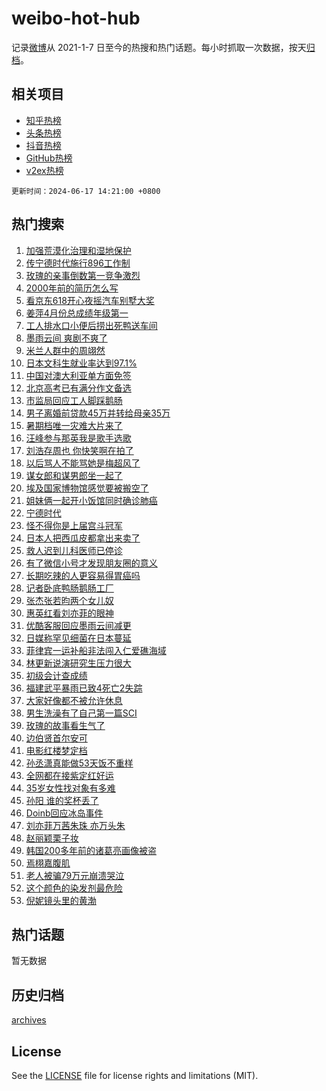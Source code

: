 # weibo-hot-hub

记录[微博](https://www.weibo.com)从 2021-1-7 日至今的热搜和热门话题。每小时抓取一次数据，按天[归档](archives)。

## 相关项目

- [知乎热榜](https://github.com/lonnyzhang423/zhihu-hot-hub)
- [头条热榜](https://github.com/lonnyzhang423/toutiao-hot-hub)
- [抖音热榜](https://github.com/lonnyzhang423/douyin-hot-hub)
- [GitHub热榜](https://github.com/lonnyzhang423/github-hot-hub)
- [v2ex热榜](https://github.com/lonnyzhang423/v2ex-hot-hub)


`更新时间：2024-06-17 14:21:00 +0800`

## 热门搜索

1. [加强荒漠化治理和湿地保护](https://m.weibo.cn/search?containerid=100103type%3D1%26t%3D10%26q%3D%23%E5%8A%A0%E5%BC%BA%E8%8D%92%E6%BC%A0%E5%8C%96%E6%B2%BB%E7%90%86%E5%92%8C%E6%B9%BF%E5%9C%B0%E4%BF%9D%E6%8A%A4%23&stream_entry_id=51&isnewpage=1&extparam=seat%3D1%26stream_entry_id%3D51%26c_type%3D51%26pos%3D0%26cate%3D10103%26filter_type%3Drealtimehot%26dgr%3D0%26q%3D%2523%25E5%258A%25A0%25E5%25BC%25BA%25E8%258D%2592%25E6%25BC%25A0%25E5%258C%2596%25E6%25B2%25BB%25E7%2590%2586%25E5%2592%258C%25E6%25B9%25BF%25E5%259C%25B0%25E4%25BF%259D%25E6%258A%25A4%2523%26display_time%3D1718605259%26pre_seqid%3D171860525914202280328)
1. [传宁德时代施行896工作制](https://m.weibo.cn/search?containerid=100103type%3D1%26t%3D10%26q%3D%23%E4%BC%A0%E5%AE%81%E5%BE%B7%E6%97%B6%E4%BB%A3%E6%96%BD%E8%A1%8C896%E5%B7%A5%E4%BD%9C%E5%88%B6%23&stream_entry_id=31&isnewpage=1&extparam=seat%3D1%26dgr%3D0%26c_type%3D31%26flag%3D2%26band_rank%3D1%26stream_entry_id%3D31%26lcate%3D5001%26pos%3D0%26q%3D%2523%25E4%25BC%25A0%25E5%25AE%2581%25E5%25BE%25B7%25E6%2597%25B6%25E4%25BB%25A3%25E6%2596%25BD%25E8%25A1%258C896%25E5%25B7%25A5%25E4%25BD%259C%25E5%2588%25B6%2523%26realpos%3D1%26cate%3D5001%26filter_type%3Drealtimehot%26display_time%3D1718605259%26pre_seqid%3D171860525914202280328)
1. [玫瑰的亲事倒数第一竞争激烈](https://m.weibo.cn/search?containerid=100103type%3D1%26t%3D10%26q%3D%23%E7%8E%AB%E7%91%B0%E7%9A%84%E4%BA%B2%E4%BA%8B%E5%80%92%E6%95%B0%E7%AC%AC%E4%B8%80%E7%AB%9E%E4%BA%89%E6%BF%80%E7%83%88%23&stream_entry_id=31&isnewpage=1&extparam=seat%3D1%26dgr%3D0%26c_type%3D31%26flag%3D1%26band_rank%3D2%26stream_entry_id%3D31%26lcate%3D5001%26pos%3D1%26q%3D%2523%25E7%258E%25AB%25E7%2591%25B0%25E7%259A%2584%25E4%25BA%25B2%25E4%25BA%258B%25E5%2580%2592%25E6%2595%25B0%25E7%25AC%25AC%25E4%25B8%2580%25E7%25AB%259E%25E4%25BA%2589%25E6%25BF%2580%25E7%2583%2588%2523%26realpos%3D2%26cate%3D5001%26filter_type%3Drealtimehot%26display_time%3D1718605259%26pre_seqid%3D171860525914202280328)
1. [2000年前的简历怎么写](https://m.weibo.cn/search?containerid=100103type%3D1%26t%3D10%26q%3D%232000%E5%B9%B4%E5%89%8D%E7%9A%84%E7%AE%80%E5%8E%86%E6%80%8E%E4%B9%88%E5%86%99%23&stream_entry_id=31&isnewpage=1&extparam=seat%3D1%26dgr%3D0%26c_type%3D31%26flag%3D0%26band_rank%3D3%26stream_entry_id%3D31%26lcate%3D5001%26pos%3D2%26q%3D%25232000%25E5%25B9%25B4%25E5%2589%258D%25E7%259A%2584%25E7%25AE%2580%25E5%258E%2586%25E6%2580%258E%25E4%25B9%2588%25E5%2586%2599%2523%26realpos%3D3%26cate%3D5001%26filter_type%3Drealtimehot%26display_time%3D1718605259%26pre_seqid%3D171860525914202280328)
1. [看京东618开心夜摇汽车别墅大奖](https://m.weibo.cn/search?containerid=100103type%3D1%26t%3D10%26q%3D%23%E7%9C%8B%E4%BA%AC%E4%B8%9C618%E5%BC%80%E5%BF%83%E5%A4%9C%E6%91%87%E6%B1%BD%E8%BD%A6%E5%88%AB%E5%A2%85%E5%A4%A7%E5%A5%96%23&stream_entry_id=31&isnewpage=1&extparam=seat%3D1%26dgr%3D0%26c_type%3D31%26adid%3D242023%26cate%3D5001%26band_rank%3D4%26stream_entry_id%3D31%26lcate%3D5001%26pos%3D3%26filter_type%3Drealtimehot%26is_ad_pos%3D1%26topic_ad%3D1%26q%3D%2523%25E7%259C%258B%25E4%25BA%25AC%25E4%25B8%259C618%25E5%25BC%2580%25E5%25BF%2583%25E5%25A4%259C%25E6%2591%2587%25E6%25B1%25BD%25E8%25BD%25A6%25E5%2588%25AB%25E5%25A2%2585%25E5%25A4%25A7%25E5%25A5%2596%2523%26display_time%3D1718605259%26pre_seqid%3D171860525914202280328)
1. [姜萍4月份总成绩年级第一](https://m.weibo.cn/search?containerid=100103type%3D1%26t%3D10%26q%3D%23%E5%A7%9C%E8%90%8D4%E6%9C%88%E4%BB%BD%E6%80%BB%E6%88%90%E7%BB%A9%E5%B9%B4%E7%BA%A7%E7%AC%AC%E4%B8%80%23&stream_entry_id=31&isnewpage=1&extparam=seat%3D1%26dgr%3D0%26c_type%3D31%26flag%3D2%26band_rank%3D4%26stream_entry_id%3D31%26lcate%3D5001%26pos%3D4%26q%3D%2523%25E5%25A7%259C%25E8%2590%258D4%25E6%259C%2588%25E4%25BB%25BD%25E6%2580%25BB%25E6%2588%2590%25E7%25BB%25A9%25E5%25B9%25B4%25E7%25BA%25A7%25E7%25AC%25AC%25E4%25B8%2580%2523%26realpos%3D4%26cate%3D5001%26filter_type%3Drealtimehot%26display_time%3D1718605259%26pre_seqid%3D171860525914202280328)
1. [工人排水口小便后捞出死鸭送车间](https://m.weibo.cn/search?containerid=100103type%3D1%26t%3D10%26q%3D%23%E5%B7%A5%E4%BA%BA%E6%8E%92%E6%B0%B4%E5%8F%A3%E5%B0%8F%E4%BE%BF%E5%90%8E%E6%8D%9E%E5%87%BA%E6%AD%BB%E9%B8%AD%E9%80%81%E8%BD%A6%E9%97%B4%23&stream_entry_id=31&isnewpage=1&extparam=seat%3D1%26dgr%3D0%26c_type%3D31%26flag%3D0%26band_rank%3D5%26stream_entry_id%3D31%26lcate%3D5001%26pos%3D5%26q%3D%2523%25E5%25B7%25A5%25E4%25BA%25BA%25E6%258E%2592%25E6%25B0%25B4%25E5%258F%25A3%25E5%25B0%258F%25E4%25BE%25BF%25E5%2590%258E%25E6%258D%259E%25E5%2587%25BA%25E6%25AD%25BB%25E9%25B8%25AD%25E9%2580%2581%25E8%25BD%25A6%25E9%2597%25B4%2523%26realpos%3D5%26cate%3D5001%26filter_type%3Drealtimehot%26display_time%3D1718605259%26pre_seqid%3D171860525914202280328)
1. [墨雨云间 爽剧不爽了](https://m.weibo.cn/search?containerid=100103type%3D1%26t%3D10%26q%3D%E5%A2%A8%E9%9B%A8%E4%BA%91%E9%97%B4+%E7%88%BD%E5%89%A7%E4%B8%8D%E7%88%BD%E4%BA%86&stream_entry_id=31&isnewpage=1&extparam=seat%3D1%26dgr%3D0%26c_type%3D31%26flag%3D2%26band_rank%3D6%26stream_entry_id%3D31%26lcate%3D5001%26pos%3D6%26q%3D%25E5%25A2%25A8%25E9%259B%25A8%25E4%25BA%2591%25E9%2597%25B4%2520%25E7%2588%25BD%25E5%2589%25A7%25E4%25B8%258D%25E7%2588%25BD%25E4%25BA%2586%26realpos%3D6%26cate%3D5001%26filter_type%3Drealtimehot%26display_time%3D1718605259%26pre_seqid%3D171860525914202280328)
1. [米兰人群中的周翊然](https://m.weibo.cn/search?containerid=100103type%3D1%26t%3D10%26q%3D%23%E7%B1%B3%E5%85%B0%E4%BA%BA%E7%BE%A4%E4%B8%AD%E7%9A%84%E5%91%A8%E7%BF%8A%E7%84%B6%23&stream_entry_id=31&isnewpage=1&extparam=seat%3D1%26dgr%3D0%26c_type%3D31%26adid%3D241696%26cate%3D5001%26band_rank%3D7%26stream_entry_id%3D31%26lcate%3D5001%26pos%3D7%26filter_type%3Drealtimehot%26is_ad_pos%3D1%26q%3D%2523%25E7%25B1%25B3%25E5%2585%25B0%25E4%25BA%25BA%25E7%25BE%25A4%25E4%25B8%25AD%25E7%259A%2584%25E5%2591%25A8%25E7%25BF%258A%25E7%2584%25B6%2523%26display_time%3D1718605259%26pre_seqid%3D171860525914202280328)
1. [日本文科生就业率达到97.1%](https://m.weibo.cn/search?containerid=100103type%3D1%26t%3D10%26q%3D%23%E6%97%A5%E6%9C%AC%E6%96%87%E7%A7%91%E7%94%9F%E5%B0%B1%E4%B8%9A%E7%8E%87%E8%BE%BE%E5%88%B097.1%25%23&stream_entry_id=31&isnewpage=1&extparam=seat%3D1%26dgr%3D0%26c_type%3D31%26flag%3D1%26band_rank%3D7%26stream_entry_id%3D31%26lcate%3D5001%26pos%3D8%26q%3D%2523%25E6%2597%25A5%25E6%259C%25AC%25E6%2596%2587%25E7%25A7%2591%25E7%2594%259F%25E5%25B0%25B1%25E4%25B8%259A%25E7%258E%2587%25E8%25BE%25BE%25E5%2588%25B097.1%2525%2523%26realpos%3D7%26cate%3D5001%26filter_type%3Drealtimehot%26display_time%3D1718605259%26pre_seqid%3D171860525914202280328)
1. [中国对澳大利亚单方面免签](https://m.weibo.cn/search?containerid=100103type%3D1%26t%3D10%26q%3D%23%E4%B8%AD%E5%9B%BD%E5%AF%B9%E6%BE%B3%E5%A4%A7%E5%88%A9%E4%BA%9A%E5%8D%95%E6%96%B9%E9%9D%A2%E5%85%8D%E7%AD%BE%23&stream_entry_id=31&isnewpage=1&extparam=seat%3D1%26dgr%3D0%26c_type%3D31%26flag%3D0%26band_rank%3D8%26stream_entry_id%3D31%26lcate%3D5001%26pos%3D9%26q%3D%2523%25E4%25B8%25AD%25E5%259B%25BD%25E5%25AF%25B9%25E6%25BE%25B3%25E5%25A4%25A7%25E5%2588%25A9%25E4%25BA%259A%25E5%258D%2595%25E6%2596%25B9%25E9%259D%25A2%25E5%2585%258D%25E7%25AD%25BE%2523%26realpos%3D8%26cate%3D5001%26filter_type%3Drealtimehot%26display_time%3D1718605259%26pre_seqid%3D171860525914202280328)
1. [北京高考已有满分作文备选](https://m.weibo.cn/search?containerid=100103type%3D1%26t%3D10%26q%3D%23%E5%8C%97%E4%BA%AC%E9%AB%98%E8%80%83%E5%B7%B2%E6%9C%89%E6%BB%A1%E5%88%86%E4%BD%9C%E6%96%87%E5%A4%87%E9%80%89%23&stream_entry_id=31&isnewpage=1&extparam=seat%3D1%26dgr%3D0%26c_type%3D31%26flag%3D1%26band_rank%3D9%26stream_entry_id%3D31%26lcate%3D5001%26pos%3D10%26q%3D%2523%25E5%258C%2597%25E4%25BA%25AC%25E9%25AB%2598%25E8%2580%2583%25E5%25B7%25B2%25E6%259C%2589%25E6%25BB%25A1%25E5%2588%2586%25E4%25BD%259C%25E6%2596%2587%25E5%25A4%2587%25E9%2580%2589%2523%26realpos%3D9%26cate%3D5001%26filter_type%3Drealtimehot%26display_time%3D1718605259%26pre_seqid%3D171860525914202280328)
1. [市监局回应工人脚踩鹅肠](https://m.weibo.cn/search?containerid=100103type%3D1%26t%3D10%26q%3D%23%E5%B8%82%E7%9B%91%E5%B1%80%E5%9B%9E%E5%BA%94%E5%B7%A5%E4%BA%BA%E8%84%9A%E8%B8%A9%E9%B9%85%E8%82%A0%23&stream_entry_id=31&isnewpage=1&extparam=seat%3D1%26dgr%3D0%26c_type%3D31%26flag%3D1%26band_rank%3D10%26stream_entry_id%3D31%26lcate%3D5001%26pos%3D11%26q%3D%2523%25E5%25B8%2582%25E7%259B%2591%25E5%25B1%2580%25E5%259B%259E%25E5%25BA%2594%25E5%25B7%25A5%25E4%25BA%25BA%25E8%2584%259A%25E8%25B8%25A9%25E9%25B9%2585%25E8%2582%25A0%2523%26realpos%3D10%26cate%3D5001%26filter_type%3Drealtimehot%26display_time%3D1718605259%26pre_seqid%3D171860525914202280328)
1. [男子离婚前贷款45万并转给母亲35万](https://m.weibo.cn/search?containerid=100103type%3D1%26t%3D10%26q%3D%23%E7%94%B7%E5%AD%90%E7%A6%BB%E5%A9%9A%E5%89%8D%E8%B4%B7%E6%AC%BE45%E4%B8%87%E5%B9%B6%E8%BD%AC%E7%BB%99%E6%AF%8D%E4%BA%B235%E4%B8%87%23&stream_entry_id=31&isnewpage=1&extparam=seat%3D1%26dgr%3D0%26c_type%3D31%26flag%3D1%26band_rank%3D11%26stream_entry_id%3D31%26lcate%3D5001%26pos%3D12%26q%3D%2523%25E7%2594%25B7%25E5%25AD%2590%25E7%25A6%25BB%25E5%25A9%259A%25E5%2589%258D%25E8%25B4%25B7%25E6%25AC%25BE45%25E4%25B8%2587%25E5%25B9%25B6%25E8%25BD%25AC%25E7%25BB%2599%25E6%25AF%258D%25E4%25BA%25B235%25E4%25B8%2587%2523%26realpos%3D11%26cate%3D5001%26filter_type%3Drealtimehot%26display_time%3D1718605259%26pre_seqid%3D171860525914202280328)
1. [暑期档唯一灾难大片来了](https://m.weibo.cn/search?containerid=100103type%3D1%26t%3D10%26q%3D%E6%9A%91%E6%9C%9F%E6%A1%A3%E5%94%AF%E4%B8%80%E7%81%BE%E9%9A%BE%E5%A4%A7%E7%89%87%E6%9D%A5%E4%BA%86&stream_entry_id=31&isnewpage=1&extparam=seat%3D1%26dgr%3D0%26c_type%3D31%26flag%3D0%26band_rank%3D12%26stream_entry_id%3D31%26lcate%3D5001%26pos%3D13%26q%3D%25E6%259A%2591%25E6%259C%259F%25E6%25A1%25A3%25E5%2594%25AF%25E4%25B8%2580%25E7%2581%25BE%25E9%259A%25BE%25E5%25A4%25A7%25E7%2589%2587%25E6%259D%25A5%25E4%25BA%2586%26realpos%3D12%26cate%3D5001%26filter_type%3Drealtimehot%26display_time%3D1718605259%26pre_seqid%3D171860525914202280328)
1. [汪峰参与那英我是歌手选歌](https://m.weibo.cn/search?containerid=100103type%3D1%26t%3D10%26q%3D%23%E6%B1%AA%E5%B3%B0%E5%8F%82%E4%B8%8E%E9%82%A3%E8%8B%B1%E6%88%91%E6%98%AF%E6%AD%8C%E6%89%8B%E9%80%89%E6%AD%8C%23&stream_entry_id=31&isnewpage=1&extparam=seat%3D1%26dgr%3D0%26c_type%3D31%26flag%3D1%26band_rank%3D13%26stream_entry_id%3D31%26lcate%3D5001%26pos%3D14%26q%3D%2523%25E6%25B1%25AA%25E5%25B3%25B0%25E5%258F%2582%25E4%25B8%258E%25E9%2582%25A3%25E8%258B%25B1%25E6%2588%2591%25E6%2598%25AF%25E6%25AD%258C%25E6%2589%258B%25E9%2580%2589%25E6%25AD%258C%2523%26realpos%3D13%26cate%3D5001%26filter_type%3Drealtimehot%26display_time%3D1718605259%26pre_seqid%3D171860525914202280328)
1. [刘浩存周也 你快笑啊在拍了](https://m.weibo.cn/search?containerid=100103type%3D1%26t%3D10%26q%3D%E5%88%98%E6%B5%A9%E5%AD%98%E5%91%A8%E4%B9%9F+%E4%BD%A0%E5%BF%AB%E7%AC%91%E5%95%8A%E5%9C%A8%E6%8B%8D%E4%BA%86&stream_entry_id=31&isnewpage=1&extparam=seat%3D1%26dgr%3D0%26c_type%3D31%26flag%3D2%26band_rank%3D14%26stream_entry_id%3D31%26lcate%3D5001%26pos%3D15%26q%3D%25E5%2588%2598%25E6%25B5%25A9%25E5%25AD%2598%25E5%2591%25A8%25E4%25B9%259F%2520%25E4%25BD%25A0%25E5%25BF%25AB%25E7%25AC%2591%25E5%2595%258A%25E5%259C%25A8%25E6%258B%258D%25E4%25BA%2586%26realpos%3D14%26cate%3D5001%26filter_type%3Drealtimehot%26display_time%3D1718605259%26pre_seqid%3D171860525914202280328)
1. [以后骂人不能骂她是梅超风了](https://m.weibo.cn/search?containerid=100103type%3D1%26t%3D10%26q%3D%23%E4%BB%A5%E5%90%8E%E9%AA%82%E4%BA%BA%E4%B8%8D%E8%83%BD%E9%AA%82%E5%A5%B9%E6%98%AF%E6%A2%85%E8%B6%85%E9%A3%8E%E4%BA%86%23&stream_entry_id=31&isnewpage=1&extparam=seat%3D1%26dgr%3D0%26c_type%3D31%26flag%3D1%26band_rank%3D15%26stream_entry_id%3D31%26lcate%3D5001%26pos%3D16%26q%3D%2523%25E4%25BB%25A5%25E5%2590%258E%25E9%25AA%2582%25E4%25BA%25BA%25E4%25B8%258D%25E8%2583%25BD%25E9%25AA%2582%25E5%25A5%25B9%25E6%2598%25AF%25E6%25A2%2585%25E8%25B6%2585%25E9%25A3%258E%25E4%25BA%2586%2523%26realpos%3D15%26cate%3D5001%26filter_type%3Drealtimehot%26display_time%3D1718605259%26pre_seqid%3D171860525914202280328)
1. [谋女郎和谋男郎坐一起了](https://m.weibo.cn/search?containerid=100103type%3D1%26t%3D10%26q%3D%23%E8%B0%8B%E5%A5%B3%E9%83%8E%E5%92%8C%E8%B0%8B%E7%94%B7%E9%83%8E%E5%9D%90%E4%B8%80%E8%B5%B7%E4%BA%86%23&stream_entry_id=31&isnewpage=1&extparam=seat%3D1%26dgr%3D0%26c_type%3D31%26flag%3D0%26band_rank%3D16%26stream_entry_id%3D31%26lcate%3D5001%26pos%3D17%26q%3D%2523%25E8%25B0%258B%25E5%25A5%25B3%25E9%2583%258E%25E5%2592%258C%25E8%25B0%258B%25E7%2594%25B7%25E9%2583%258E%25E5%259D%2590%25E4%25B8%2580%25E8%25B5%25B7%25E4%25BA%2586%2523%26realpos%3D16%26cate%3D5001%26filter_type%3Drealtimehot%26display_time%3D1718605259%26pre_seqid%3D171860525914202280328)
1. [埃及国家博物馆感觉要被搬空了](https://m.weibo.cn/search?containerid=100103type%3D1%26t%3D10%26q%3D%23%E5%9F%83%E5%8F%8A%E5%9B%BD%E5%AE%B6%E5%8D%9A%E7%89%A9%E9%A6%86%E6%84%9F%E8%A7%89%E8%A6%81%E8%A2%AB%E6%90%AC%E7%A9%BA%E4%BA%86%23&stream_entry_id=31&isnewpage=1&extparam=seat%3D1%26dgr%3D0%26c_type%3D31%26flag%3D1%26band_rank%3D17%26stream_entry_id%3D31%26lcate%3D5001%26pos%3D18%26q%3D%2523%25E5%259F%2583%25E5%258F%258A%25E5%259B%25BD%25E5%25AE%25B6%25E5%258D%259A%25E7%2589%25A9%25E9%25A6%2586%25E6%2584%259F%25E8%25A7%2589%25E8%25A6%2581%25E8%25A2%25AB%25E6%2590%25AC%25E7%25A9%25BA%25E4%25BA%2586%2523%26realpos%3D17%26cate%3D5001%26filter_type%3Drealtimehot%26display_time%3D1718605259%26pre_seqid%3D171860525914202280328)
1. [姐妹俩一起开小饭馆同时确诊肺癌](https://m.weibo.cn/search?containerid=100103type%3D1%26t%3D10%26q%3D%23%E5%A7%90%E5%A6%B9%E4%BF%A9%E4%B8%80%E8%B5%B7%E5%BC%80%E5%B0%8F%E9%A5%AD%E9%A6%86%E5%90%8C%E6%97%B6%E7%A1%AE%E8%AF%8A%E8%82%BA%E7%99%8C%23&stream_entry_id=31&isnewpage=1&extparam=seat%3D1%26dgr%3D0%26c_type%3D31%26flag%3D0%26band_rank%3D18%26stream_entry_id%3D31%26lcate%3D5001%26pos%3D19%26q%3D%2523%25E5%25A7%2590%25E5%25A6%25B9%25E4%25BF%25A9%25E4%25B8%2580%25E8%25B5%25B7%25E5%25BC%2580%25E5%25B0%258F%25E9%25A5%25AD%25E9%25A6%2586%25E5%2590%258C%25E6%2597%25B6%25E7%25A1%25AE%25E8%25AF%258A%25E8%2582%25BA%25E7%2599%258C%2523%26realpos%3D18%26cate%3D5001%26filter_type%3Drealtimehot%26display_time%3D1718605259%26pre_seqid%3D171860525914202280328)
1. [宁德时代](https://m.weibo.cn/search?containerid=100103type%3D1%26t%3D10%26q%3D%E5%AE%81%E5%BE%B7%E6%97%B6%E4%BB%A3&stream_entry_id=31&isnewpage=1&extparam=seat%3D1%26dgr%3D0%26c_type%3D31%26flag%3D1%26band_rank%3D19%26stream_entry_id%3D31%26lcate%3D5001%26pos%3D20%26q%3D%25E5%25AE%2581%25E5%25BE%25B7%25E6%2597%25B6%25E4%25BB%25A3%26realpos%3D19%26cate%3D5001%26filter_type%3Drealtimehot%26display_time%3D1718605259%26pre_seqid%3D171860525914202280328)
1. [怪不得你是上届宫斗冠军](https://m.weibo.cn/search?containerid=100103type%3D1%26t%3D10%26q%3D%23%E6%80%AA%E4%B8%8D%E5%BE%97%E4%BD%A0%E6%98%AF%E4%B8%8A%E5%B1%8A%E5%AE%AB%E6%96%97%E5%86%A0%E5%86%9B%23&stream_entry_id=31&isnewpage=1&extparam=seat%3D1%26dgr%3D0%26c_type%3D31%26adid%3D241995%26flag%3D0%26band_rank%3D20%26stream_entry_id%3D31%26lcate%3D5001%26pos%3D21%26q%3D%2523%25E6%2580%25AA%25E4%25B8%258D%25E5%25BE%2597%25E4%25BD%25A0%25E6%2598%25AF%25E4%25B8%258A%25E5%25B1%258A%25E5%25AE%25AB%25E6%2596%2597%25E5%2586%25A0%25E5%2586%259B%2523%26realpos%3D20%26cate%3D5001%26filter_type%3Drealtimehot%26display_time%3D1718605259%26pre_seqid%3D171860525914202280328)
1. [日本人把西瓜皮都拿出来卖了](https://m.weibo.cn/search?containerid=100103type%3D1%26t%3D10%26q%3D%23%E6%97%A5%E6%9C%AC%E4%BA%BA%E6%8A%8A%E8%A5%BF%E7%93%9C%E7%9A%AE%E9%83%BD%E6%8B%BF%E5%87%BA%E6%9D%A5%E5%8D%96%E4%BA%86%23&stream_entry_id=31&isnewpage=1&extparam=seat%3D1%26dgr%3D0%26c_type%3D31%26flag%3D0%26band_rank%3D21%26stream_entry_id%3D31%26lcate%3D5001%26pos%3D22%26q%3D%2523%25E6%2597%25A5%25E6%259C%25AC%25E4%25BA%25BA%25E6%258A%258A%25E8%25A5%25BF%25E7%2593%259C%25E7%259A%25AE%25E9%2583%25BD%25E6%258B%25BF%25E5%2587%25BA%25E6%259D%25A5%25E5%258D%2596%25E4%25BA%2586%2523%26realpos%3D21%26cate%3D5001%26filter_type%3Drealtimehot%26display_time%3D1718605259%26pre_seqid%3D171860525914202280328)
1. [救人迟到儿科医师已停诊](https://m.weibo.cn/search?containerid=100103type%3D1%26t%3D10%26q%3D%23%E6%95%91%E4%BA%BA%E8%BF%9F%E5%88%B0%E5%84%BF%E7%A7%91%E5%8C%BB%E5%B8%88%E5%B7%B2%E5%81%9C%E8%AF%8A%23&stream_entry_id=31&isnewpage=1&extparam=seat%3D1%26dgr%3D0%26c_type%3D31%26flag%3D1%26band_rank%3D22%26stream_entry_id%3D31%26lcate%3D5001%26pos%3D23%26q%3D%2523%25E6%2595%2591%25E4%25BA%25BA%25E8%25BF%259F%25E5%2588%25B0%25E5%2584%25BF%25E7%25A7%2591%25E5%258C%25BB%25E5%25B8%2588%25E5%25B7%25B2%25E5%2581%259C%25E8%25AF%258A%2523%26realpos%3D22%26cate%3D5001%26filter_type%3Drealtimehot%26display_time%3D1718605259%26pre_seqid%3D171860525914202280328)
1. [有了微信小号才发现朋友圈的意义](https://m.weibo.cn/search?containerid=100103type%3D1%26t%3D10%26q%3D%23%E6%9C%89%E4%BA%86%E5%BE%AE%E4%BF%A1%E5%B0%8F%E5%8F%B7%E6%89%8D%E5%8F%91%E7%8E%B0%E6%9C%8B%E5%8F%8B%E5%9C%88%E7%9A%84%E6%84%8F%E4%B9%89%23&stream_entry_id=31&isnewpage=1&extparam=seat%3D1%26dgr%3D0%26c_type%3D31%26flag%3D2%26band_rank%3D23%26stream_entry_id%3D31%26lcate%3D5001%26pos%3D24%26q%3D%2523%25E6%259C%2589%25E4%25BA%2586%25E5%25BE%25AE%25E4%25BF%25A1%25E5%25B0%258F%25E5%258F%25B7%25E6%2589%258D%25E5%258F%2591%25E7%258E%25B0%25E6%259C%258B%25E5%258F%258B%25E5%259C%2588%25E7%259A%2584%25E6%2584%258F%25E4%25B9%2589%2523%26realpos%3D23%26cate%3D5001%26filter_type%3Drealtimehot%26display_time%3D1718605259%26pre_seqid%3D171860525914202280328)
1. [长期吃辣的人更容易得胃癌吗](https://m.weibo.cn/search?containerid=100103type%3D1%26t%3D10%26q%3D%23%E9%95%BF%E6%9C%9F%E5%90%83%E8%BE%A3%E7%9A%84%E4%BA%BA%E6%9B%B4%E5%AE%B9%E6%98%93%E5%BE%97%E8%83%83%E7%99%8C%E5%90%97%23&stream_entry_id=31&isnewpage=1&extparam=seat%3D1%26dgr%3D0%26c_type%3D31%26flag%3D2%26band_rank%3D24%26stream_entry_id%3D31%26lcate%3D5001%26pos%3D25%26q%3D%2523%25E9%2595%25BF%25E6%259C%259F%25E5%2590%2583%25E8%25BE%25A3%25E7%259A%2584%25E4%25BA%25BA%25E6%259B%25B4%25E5%25AE%25B9%25E6%2598%2593%25E5%25BE%2597%25E8%2583%2583%25E7%2599%258C%25E5%2590%2597%2523%26realpos%3D24%26cate%3D5001%26filter_type%3Drealtimehot%26display_time%3D1718605259%26pre_seqid%3D171860525914202280328)
1. [记者卧底鸭肠鹅肠工厂](https://m.weibo.cn/search?containerid=100103type%3D1%26t%3D10%26q%3D%23%E8%AE%B0%E8%80%85%E5%8D%A7%E5%BA%95%E9%B8%AD%E8%82%A0%E9%B9%85%E8%82%A0%E5%B7%A5%E5%8E%82%23&stream_entry_id=31&isnewpage=1&extparam=seat%3D1%26dgr%3D0%26c_type%3D31%26flag%3D0%26band_rank%3D25%26stream_entry_id%3D31%26lcate%3D5001%26pos%3D26%26q%3D%2523%25E8%25AE%25B0%25E8%2580%2585%25E5%258D%25A7%25E5%25BA%2595%25E9%25B8%25AD%25E8%2582%25A0%25E9%25B9%2585%25E8%2582%25A0%25E5%25B7%25A5%25E5%258E%2582%2523%26realpos%3D25%26cate%3D5001%26filter_type%3Drealtimehot%26display_time%3D1718605259%26pre_seqid%3D171860525914202280328)
1. [张杰张若昀两个女儿奴](https://m.weibo.cn/search?containerid=100103type%3D1%26t%3D10%26q%3D%23%E5%BC%A0%E6%9D%B0%E5%BC%A0%E8%8B%A5%E6%98%80%E4%B8%A4%E4%B8%AA%E5%A5%B3%E5%84%BF%E5%A5%B4%23&stream_entry_id=31&isnewpage=1&extparam=seat%3D1%26dgr%3D0%26c_type%3D31%26flag%3D0%26band_rank%3D26%26stream_entry_id%3D31%26lcate%3D5001%26pos%3D27%26q%3D%2523%25E5%25BC%25A0%25E6%259D%25B0%25E5%25BC%25A0%25E8%258B%25A5%25E6%2598%2580%25E4%25B8%25A4%25E4%25B8%25AA%25E5%25A5%25B3%25E5%2584%25BF%25E5%25A5%25B4%2523%26realpos%3D26%26cate%3D5001%26filter_type%3Drealtimehot%26display_time%3D1718605259%26pre_seqid%3D171860525914202280328)
1. [惠英红看刘亦菲的眼神](https://m.weibo.cn/search?containerid=100103type%3D1%26t%3D10%26q%3D%23%E6%83%A0%E8%8B%B1%E7%BA%A2%E7%9C%8B%E5%88%98%E4%BA%A6%E8%8F%B2%E7%9A%84%E7%9C%BC%E7%A5%9E%23&stream_entry_id=31&isnewpage=1&extparam=seat%3D1%26dgr%3D0%26c_type%3D31%26flag%3D0%26band_rank%3D27%26stream_entry_id%3D31%26lcate%3D5001%26pos%3D28%26q%3D%2523%25E6%2583%25A0%25E8%258B%25B1%25E7%25BA%25A2%25E7%259C%258B%25E5%2588%2598%25E4%25BA%25A6%25E8%258F%25B2%25E7%259A%2584%25E7%259C%25BC%25E7%25A5%259E%2523%26realpos%3D27%26cate%3D5001%26filter_type%3Drealtimehot%26display_time%3D1718605259%26pre_seqid%3D171860525914202280328)
1. [优酷客服回应墨雨云间减更](https://m.weibo.cn/search?containerid=100103type%3D1%26t%3D10%26q%3D%23%E4%BC%98%E9%85%B7%E5%AE%A2%E6%9C%8D%E5%9B%9E%E5%BA%94%E5%A2%A8%E9%9B%A8%E4%BA%91%E9%97%B4%E5%87%8F%E6%9B%B4%23&stream_entry_id=31&isnewpage=1&extparam=seat%3D1%26dgr%3D0%26c_type%3D31%26flag%3D1%26band_rank%3D28%26stream_entry_id%3D31%26lcate%3D5001%26pos%3D29%26q%3D%2523%25E4%25BC%2598%25E9%2585%25B7%25E5%25AE%25A2%25E6%259C%258D%25E5%259B%259E%25E5%25BA%2594%25E5%25A2%25A8%25E9%259B%25A8%25E4%25BA%2591%25E9%2597%25B4%25E5%2587%258F%25E6%259B%25B4%2523%26realpos%3D28%26cate%3D5001%26filter_type%3Drealtimehot%26display_time%3D1718605259%26pre_seqid%3D171860525914202280328)
1. [日媒称罕见细菌在日本蔓延](https://m.weibo.cn/search?containerid=100103type%3D1%26t%3D10%26q%3D%23%E6%97%A5%E5%AA%92%E7%A7%B0%E7%BD%95%E8%A7%81%E7%BB%86%E8%8F%8C%E5%9C%A8%E6%97%A5%E6%9C%AC%E8%94%93%E5%BB%B6%23&stream_entry_id=31&isnewpage=1&extparam=seat%3D1%26dgr%3D0%26c_type%3D31%26flag%3D1%26band_rank%3D29%26stream_entry_id%3D31%26lcate%3D5001%26pos%3D30%26q%3D%2523%25E6%2597%25A5%25E5%25AA%2592%25E7%25A7%25B0%25E7%25BD%2595%25E8%25A7%2581%25E7%25BB%2586%25E8%258F%258C%25E5%259C%25A8%25E6%2597%25A5%25E6%259C%25AC%25E8%2594%2593%25E5%25BB%25B6%2523%26realpos%3D29%26cate%3D5001%26filter_type%3Drealtimehot%26display_time%3D1718605259%26pre_seqid%3D171860525914202280328)
1. [菲律宾一运补船非法闯入仁爱礁海域](https://m.weibo.cn/search?containerid=100103type%3D1%26t%3D10%26q%3D%E8%8F%B2%E5%BE%8B%E5%AE%BE%E4%B8%80%E8%BF%90%E8%A1%A5%E8%88%B9%E9%9D%9E%E6%B3%95%E9%97%AF%E5%85%A5%E4%BB%81%E7%88%B1%E7%A4%81%E6%B5%B7%E5%9F%9F&stream_entry_id=31&isnewpage=1&extparam=seat%3D1%26dgr%3D0%26c_type%3D31%26flag%3D1%26band_rank%3D30%26stream_entry_id%3D31%26lcate%3D5001%26pos%3D31%26q%3D%25E8%258F%25B2%25E5%25BE%258B%25E5%25AE%25BE%25E4%25B8%2580%25E8%25BF%2590%25E8%25A1%25A5%25E8%2588%25B9%25E9%259D%259E%25E6%25B3%2595%25E9%2597%25AF%25E5%2585%25A5%25E4%25BB%2581%25E7%2588%25B1%25E7%25A4%2581%25E6%25B5%25B7%25E5%259F%259F%26realpos%3D30%26cate%3D5001%26filter_type%3Drealtimehot%26display_time%3D1718605259%26pre_seqid%3D171860525914202280328)
1. [林更新说演研究生压力很大](https://m.weibo.cn/search?containerid=100103type%3D1%26t%3D10%26q%3D%23%E6%9E%97%E6%9B%B4%E6%96%B0%E8%AF%B4%E6%BC%94%E7%A0%94%E7%A9%B6%E7%94%9F%E5%8E%8B%E5%8A%9B%E5%BE%88%E5%A4%A7%23&stream_entry_id=31&isnewpage=1&extparam=seat%3D1%26dgr%3D0%26c_type%3D31%26flag%3D1%26band_rank%3D31%26stream_entry_id%3D31%26lcate%3D5001%26pos%3D32%26q%3D%2523%25E6%259E%2597%25E6%259B%25B4%25E6%2596%25B0%25E8%25AF%25B4%25E6%25BC%2594%25E7%25A0%2594%25E7%25A9%25B6%25E7%2594%259F%25E5%258E%258B%25E5%258A%259B%25E5%25BE%2588%25E5%25A4%25A7%2523%26realpos%3D31%26cate%3D5001%26filter_type%3Drealtimehot%26display_time%3D1718605259%26pre_seqid%3D171860525914202280328)
1. [初级会计查成绩](https://m.weibo.cn/search?containerid=100103type%3D1%26t%3D10%26q%3D%E5%88%9D%E7%BA%A7%E4%BC%9A%E8%AE%A1%E6%9F%A5%E6%88%90%E7%BB%A9&stream_entry_id=31&isnewpage=1&extparam=seat%3D1%26dgr%3D0%26c_type%3D31%26flag%3D0%26band_rank%3D32%26stream_entry_id%3D31%26lcate%3D5001%26pos%3D33%26q%3D%25E5%2588%259D%25E7%25BA%25A7%25E4%25BC%259A%25E8%25AE%25A1%25E6%259F%25A5%25E6%2588%2590%25E7%25BB%25A9%26realpos%3D32%26cate%3D5001%26filter_type%3Drealtimehot%26display_time%3D1718605259%26pre_seqid%3D171860525914202280328)
1. [福建武平暴雨已致4死亡2失踪](https://m.weibo.cn/search?containerid=100103type%3D1%26t%3D10%26q%3D%23%E7%A6%8F%E5%BB%BA%E6%AD%A6%E5%B9%B3%E6%9A%B4%E9%9B%A8%E5%B7%B2%E8%87%B44%E6%AD%BB%E4%BA%A12%E5%A4%B1%E8%B8%AA%23&stream_entry_id=31&isnewpage=1&extparam=seat%3D1%26dgr%3D0%26c_type%3D31%26flag%3D1%26band_rank%3D33%26stream_entry_id%3D31%26lcate%3D5001%26pos%3D34%26q%3D%2523%25E7%25A6%258F%25E5%25BB%25BA%25E6%25AD%25A6%25E5%25B9%25B3%25E6%259A%25B4%25E9%259B%25A8%25E5%25B7%25B2%25E8%2587%25B44%25E6%25AD%25BB%25E4%25BA%25A12%25E5%25A4%25B1%25E8%25B8%25AA%2523%26realpos%3D33%26cate%3D5001%26filter_type%3Drealtimehot%26display_time%3D1718605259%26pre_seqid%3D171860525914202280328)
1. [大家好像都不被允许休息](https://m.weibo.cn/search?containerid=100103type%3D1%26t%3D10%26q%3D%E5%A4%A7%E5%AE%B6%E5%A5%BD%E5%83%8F%E9%83%BD%E4%B8%8D%E8%A2%AB%E5%85%81%E8%AE%B8%E4%BC%91%E6%81%AF&stream_entry_id=31&isnewpage=1&extparam=seat%3D1%26dgr%3D0%26c_type%3D31%26flag%3D1%26band_rank%3D34%26stream_entry_id%3D31%26lcate%3D5001%26pos%3D35%26q%3D%25E5%25A4%25A7%25E5%25AE%25B6%25E5%25A5%25BD%25E5%2583%258F%25E9%2583%25BD%25E4%25B8%258D%25E8%25A2%25AB%25E5%2585%2581%25E8%25AE%25B8%25E4%25BC%2591%25E6%2581%25AF%26realpos%3D34%26cate%3D5001%26filter_type%3Drealtimehot%26display_time%3D1718605259%26pre_seqid%3D171860525914202280328)
1. [男生洗澡有了自己第一篇SCI](https://m.weibo.cn/search?containerid=100103type%3D1%26t%3D10%26q%3D%23%E7%94%B7%E7%94%9F%E6%B4%97%E6%BE%A1%E6%9C%89%E4%BA%86%E8%87%AA%E5%B7%B1%E7%AC%AC%E4%B8%80%E7%AF%87SCI%23&stream_entry_id=31&isnewpage=1&extparam=seat%3D1%26dgr%3D0%26c_type%3D31%26flag%3D0%26band_rank%3D35%26stream_entry_id%3D31%26lcate%3D5001%26pos%3D36%26q%3D%2523%25E7%2594%25B7%25E7%2594%259F%25E6%25B4%2597%25E6%25BE%25A1%25E6%259C%2589%25E4%25BA%2586%25E8%2587%25AA%25E5%25B7%25B1%25E7%25AC%25AC%25E4%25B8%2580%25E7%25AF%2587SCI%2523%26realpos%3D35%26cate%3D5001%26filter_type%3Drealtimehot%26display_time%3D1718605259%26pre_seqid%3D171860525914202280328)
1. [玫瑰的故事看生气了](https://m.weibo.cn/search?containerid=100103type%3D1%26t%3D10%26q%3D%23%E7%8E%AB%E7%91%B0%E7%9A%84%E6%95%85%E4%BA%8B%E7%9C%8B%E7%94%9F%E6%B0%94%E4%BA%86%23&stream_entry_id=31&isnewpage=1&extparam=seat%3D1%26dgr%3D0%26c_type%3D31%26flag%3D0%26band_rank%3D36%26stream_entry_id%3D31%26lcate%3D5001%26pos%3D37%26q%3D%2523%25E7%258E%25AB%25E7%2591%25B0%25E7%259A%2584%25E6%2595%2585%25E4%25BA%258B%25E7%259C%258B%25E7%2594%259F%25E6%25B0%2594%25E4%25BA%2586%2523%26realpos%3D36%26cate%3D5001%26filter_type%3Drealtimehot%26display_time%3D1718605259%26pre_seqid%3D171860525914202280328)
1. [边伯贤首尔安可](https://m.weibo.cn/search?containerid=100103type%3D1%26t%3D10%26q%3D%E8%BE%B9%E4%BC%AF%E8%B4%A4%E9%A6%96%E5%B0%94%E5%AE%89%E5%8F%AF&stream_entry_id=31&isnewpage=1&extparam=seat%3D1%26dgr%3D0%26c_type%3D31%26flag%3D1%26band_rank%3D37%26stream_entry_id%3D31%26lcate%3D5001%26pos%3D38%26q%3D%25E8%25BE%25B9%25E4%25BC%25AF%25E8%25B4%25A4%25E9%25A6%2596%25E5%25B0%2594%25E5%25AE%2589%25E5%258F%25AF%26realpos%3D37%26cate%3D5001%26filter_type%3Drealtimehot%26display_time%3D1718605259%26pre_seqid%3D171860525914202280328)
1. [电影红楼梦定档](https://m.weibo.cn/search?containerid=100103type%3D1%26t%3D10%26q%3D%23%E7%94%B5%E5%BD%B1%E7%BA%A2%E6%A5%BC%E6%A2%A6%E5%AE%9A%E6%A1%A3%23&stream_entry_id=31&isnewpage=1&extparam=seat%3D1%26dgr%3D0%26c_type%3D31%26flag%3D1%26band_rank%3D38%26stream_entry_id%3D31%26lcate%3D5001%26pos%3D39%26q%3D%2523%25E7%2594%25B5%25E5%25BD%25B1%25E7%25BA%25A2%25E6%25A5%25BC%25E6%25A2%25A6%25E5%25AE%259A%25E6%25A1%25A3%2523%26realpos%3D38%26cate%3D5001%26filter_type%3Drealtimehot%26display_time%3D1718605259%26pre_seqid%3D171860525914202280328)
1. [孙丞潇真能做53天饭不重样](https://m.weibo.cn/search?containerid=100103type%3D1%26t%3D10%26q%3D%23%E5%AD%99%E4%B8%9E%E6%BD%87%E7%9C%9F%E8%83%BD%E5%81%9A53%E5%A4%A9%E9%A5%AD%E4%B8%8D%E9%87%8D%E6%A0%B7%23&stream_entry_id=31&isnewpage=1&extparam=seat%3D1%26dgr%3D0%26c_type%3D31%26flag%3D1%26band_rank%3D39%26stream_entry_id%3D31%26lcate%3D5001%26pos%3D40%26q%3D%2523%25E5%25AD%2599%25E4%25B8%259E%25E6%25BD%2587%25E7%259C%259F%25E8%2583%25BD%25E5%2581%259A53%25E5%25A4%25A9%25E9%25A5%25AD%25E4%25B8%258D%25E9%2587%258D%25E6%25A0%25B7%2523%26realpos%3D39%26cate%3D5001%26filter_type%3Drealtimehot%26display_time%3D1718605259%26pre_seqid%3D171860525914202280328)
1. [全网都在接紫定红好运](https://m.weibo.cn/search?containerid=100103type%3D1%26t%3D10%26q%3D%23%E5%85%A8%E7%BD%91%E9%83%BD%E5%9C%A8%E6%8E%A5%E7%B4%AB%E5%AE%9A%E7%BA%A2%E5%A5%BD%E8%BF%90%23&stream_entry_id=31&isnewpage=1&extparam=seat%3D1%26dgr%3D0%26c_type%3D31%26adid%3D242091%26flag%3D0%26band_rank%3D40%26stream_entry_id%3D31%26lcate%3D5001%26pos%3D41%26q%3D%2523%25E5%2585%25A8%25E7%25BD%2591%25E9%2583%25BD%25E5%259C%25A8%25E6%258E%25A5%25E7%25B4%25AB%25E5%25AE%259A%25E7%25BA%25A2%25E5%25A5%25BD%25E8%25BF%2590%2523%26realpos%3D40%26cate%3D5001%26filter_type%3Drealtimehot%26display_time%3D1718605259%26pre_seqid%3D171860525914202280328)
1. [35岁女性找对象有多难](https://m.weibo.cn/search?containerid=100103type%3D1%26t%3D10%26q%3D%2335%E5%B2%81%E5%A5%B3%E6%80%A7%E6%89%BE%E5%AF%B9%E8%B1%A1%E6%9C%89%E5%A4%9A%E9%9A%BE%23&stream_entry_id=31&isnewpage=1&extparam=seat%3D1%26dgr%3D0%26c_type%3D31%26flag%3D1%26band_rank%3D41%26stream_entry_id%3D31%26lcate%3D5001%26pos%3D42%26q%3D%252335%25E5%25B2%2581%25E5%25A5%25B3%25E6%2580%25A7%25E6%2589%25BE%25E5%25AF%25B9%25E8%25B1%25A1%25E6%259C%2589%25E5%25A4%259A%25E9%259A%25BE%2523%26realpos%3D41%26cate%3D5001%26filter_type%3Drealtimehot%26display_time%3D1718605259%26pre_seqid%3D171860525914202280328)
1. [孙阳 谁的奖杯丢了](https://m.weibo.cn/search?containerid=100103type%3D1%26t%3D10%26q%3D%E5%AD%99%E9%98%B3+%E8%B0%81%E7%9A%84%E5%A5%96%E6%9D%AF%E4%B8%A2%E4%BA%86&stream_entry_id=31&isnewpage=1&extparam=seat%3D1%26dgr%3D0%26c_type%3D31%26flag%3D1%26band_rank%3D42%26stream_entry_id%3D31%26lcate%3D5001%26pos%3D43%26q%3D%25E5%25AD%2599%25E9%2598%25B3%2520%25E8%25B0%2581%25E7%259A%2584%25E5%25A5%2596%25E6%259D%25AF%25E4%25B8%25A2%25E4%25BA%2586%26realpos%3D42%26cate%3D5001%26filter_type%3Drealtimehot%26display_time%3D1718605259%26pre_seqid%3D171860525914202280328)
1. [Doinb回应冰岛事件](https://m.weibo.cn/search?containerid=100103type%3D1%26t%3D10%26q%3D%23Doinb%E5%9B%9E%E5%BA%94%E5%86%B0%E5%B2%9B%E4%BA%8B%E4%BB%B6%23&stream_entry_id=31&isnewpage=1&extparam=seat%3D1%26dgr%3D0%26c_type%3D31%26flag%3D0%26band_rank%3D43%26stream_entry_id%3D31%26lcate%3D5001%26pos%3D44%26q%3D%2523Doinb%25E5%259B%259E%25E5%25BA%2594%25E5%2586%25B0%25E5%25B2%259B%25E4%25BA%258B%25E4%25BB%25B6%2523%26realpos%3D43%26cate%3D5001%26filter_type%3Drealtimehot%26display_time%3D1718605259%26pre_seqid%3D171860525914202280328)
1. [刘亦菲万茜朱珠 亦万头朱](https://m.weibo.cn/search?containerid=100103type%3D1%26t%3D10%26q%3D%E5%88%98%E4%BA%A6%E8%8F%B2%E4%B8%87%E8%8C%9C%E6%9C%B1%E7%8F%A0+%E4%BA%A6%E4%B8%87%E5%A4%B4%E6%9C%B1&stream_entry_id=31&isnewpage=1&extparam=seat%3D1%26dgr%3D0%26c_type%3D31%26flag%3D1%26band_rank%3D44%26stream_entry_id%3D31%26lcate%3D5001%26pos%3D45%26q%3D%25E5%2588%2598%25E4%25BA%25A6%25E8%258F%25B2%25E4%25B8%2587%25E8%258C%259C%25E6%259C%25B1%25E7%258F%25A0%2520%25E4%25BA%25A6%25E4%25B8%2587%25E5%25A4%25B4%25E6%259C%25B1%26realpos%3D44%26cate%3D5001%26filter_type%3Drealtimehot%26display_time%3D1718605259%26pre_seqid%3D171860525914202280328)
1. [赵丽颖栗子妆](https://m.weibo.cn/search?containerid=100103type%3D1%26t%3D10%26q%3D%23%E8%B5%B5%E4%B8%BD%E9%A2%96%E6%A0%97%E5%AD%90%E5%A6%86%23&stream_entry_id=31&isnewpage=1&extparam=seat%3D1%26dgr%3D0%26c_type%3D31%26flag%3D0%26band_rank%3D45%26stream_entry_id%3D31%26lcate%3D5001%26pos%3D46%26q%3D%2523%25E8%25B5%25B5%25E4%25B8%25BD%25E9%25A2%2596%25E6%25A0%2597%25E5%25AD%2590%25E5%25A6%2586%2523%26realpos%3D45%26cate%3D5001%26filter_type%3Drealtimehot%26display_time%3D1718605259%26pre_seqid%3D171860525914202280328)
1. [韩国200多年前的诸葛亮画像被盗](https://m.weibo.cn/search?containerid=100103type%3D1%26t%3D10%26q%3D%23%E9%9F%A9%E5%9B%BD200%E5%A4%9A%E5%B9%B4%E5%89%8D%E7%9A%84%E8%AF%B8%E8%91%9B%E4%BA%AE%E7%94%BB%E5%83%8F%E8%A2%AB%E7%9B%97%23&stream_entry_id=31&isnewpage=1&extparam=seat%3D1%26dgr%3D0%26c_type%3D31%26flag%3D1%26band_rank%3D46%26stream_entry_id%3D31%26lcate%3D5001%26pos%3D47%26q%3D%2523%25E9%259F%25A9%25E5%259B%25BD200%25E5%25A4%259A%25E5%25B9%25B4%25E5%2589%258D%25E7%259A%2584%25E8%25AF%25B8%25E8%2591%259B%25E4%25BA%25AE%25E7%2594%25BB%25E5%2583%258F%25E8%25A2%25AB%25E7%259B%2597%2523%26realpos%3D46%26cate%3D5001%26filter_type%3Drealtimehot%26display_time%3D1718605259%26pre_seqid%3D171860525914202280328)
1. [焉栩嘉腹肌](https://m.weibo.cn/search?containerid=100103type%3D1%26t%3D10%26q%3D%E7%84%89%E6%A0%A9%E5%98%89%E8%85%B9%E8%82%8C&stream_entry_id=31&isnewpage=1&extparam=seat%3D1%26dgr%3D0%26c_type%3D31%26flag%3D1%26band_rank%3D47%26stream_entry_id%3D31%26lcate%3D5001%26pos%3D48%26q%3D%25E7%2584%2589%25E6%25A0%25A9%25E5%2598%2589%25E8%2585%25B9%25E8%2582%258C%26realpos%3D47%26cate%3D5001%26filter_type%3Drealtimehot%26display_time%3D1718605259%26pre_seqid%3D171860525914202280328)
1. [老人被骗79万元崩溃哭泣](https://m.weibo.cn/search?containerid=100103type%3D1%26t%3D10%26q%3D%23%E8%80%81%E4%BA%BA%E8%A2%AB%E9%AA%9779%E4%B8%87%E5%85%83%E5%B4%A9%E6%BA%83%E5%93%AD%E6%B3%A3%23&stream_entry_id=31&isnewpage=1&extparam=seat%3D1%26dgr%3D0%26c_type%3D31%26flag%3D1%26band_rank%3D48%26stream_entry_id%3D31%26lcate%3D5001%26pos%3D49%26q%3D%2523%25E8%2580%2581%25E4%25BA%25BA%25E8%25A2%25AB%25E9%25AA%259779%25E4%25B8%2587%25E5%2585%2583%25E5%25B4%25A9%25E6%25BA%2583%25E5%2593%25AD%25E6%25B3%25A3%2523%26realpos%3D48%26cate%3D5001%26filter_type%3Drealtimehot%26display_time%3D1718605259%26pre_seqid%3D171860525914202280328)
1. [这个颜色的染发剂最危险](https://m.weibo.cn/search?containerid=100103type%3D1%26t%3D10%26q%3D%23%E8%BF%99%E4%B8%AA%E9%A2%9C%E8%89%B2%E7%9A%84%E6%9F%93%E5%8F%91%E5%89%82%E6%9C%80%E5%8D%B1%E9%99%A9%23&stream_entry_id=31&isnewpage=1&extparam=seat%3D1%26dgr%3D0%26c_type%3D31%26flag%3D0%26band_rank%3D49%26stream_entry_id%3D31%26lcate%3D5001%26pos%3D50%26q%3D%2523%25E8%25BF%2599%25E4%25B8%25AA%25E9%25A2%259C%25E8%2589%25B2%25E7%259A%2584%25E6%259F%2593%25E5%258F%2591%25E5%2589%2582%25E6%259C%2580%25E5%258D%25B1%25E9%2599%25A9%2523%26realpos%3D49%26cate%3D5001%26filter_type%3Drealtimehot%26display_time%3D1718605259%26pre_seqid%3D171860525914202280328)
1. [倪妮镜头里的黄渤](https://m.weibo.cn/search?containerid=100103type%3D1%26t%3D10%26q%3D%23%E5%80%AA%E5%A6%AE%E9%95%9C%E5%A4%B4%E9%87%8C%E7%9A%84%E9%BB%84%E6%B8%A4%23&stream_entry_id=31&isnewpage=1&extparam=seat%3D1%26dgr%3D0%26c_type%3D31%26adid%3D242108%26flag%3D0%26band_rank%3D50%26stream_entry_id%3D31%26lcate%3D5001%26pos%3D51%26q%3D%2523%25E5%2580%25AA%25E5%25A6%25AE%25E9%2595%259C%25E5%25A4%25B4%25E9%2587%258C%25E7%259A%2584%25E9%25BB%2584%25E6%25B8%25A4%2523%26realpos%3D50%26cate%3D5001%26filter_type%3Drealtimehot%26display_time%3D1718605259%26pre_seqid%3D171860525914202280328)

## 热门话题

暂无数据

## 历史归档

[archives](archives)

## License

See the [LICENSE](LICENSE) file for license rights and limitations (MIT).
